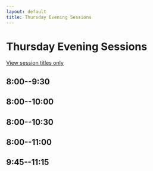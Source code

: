 ```yaml
---
layout: default
title: Thursday Evening Sessions
---
```


# Thursday Evening Sessions

[View session titles only](index-short)

## 8:00--9:30

## 8:00--10:00

## 8:00--10:30

## 8:00--11:00

## 9:45--11:15
